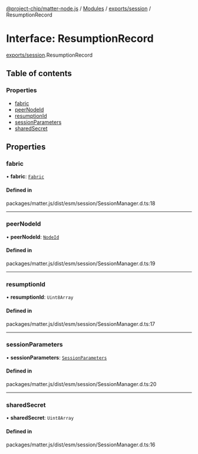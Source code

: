 [@project-chip/matter-node.js](../README.md) / [Modules](../modules.md) / [exports/session](../modules/exports_session.md) / ResumptionRecord

# Interface: ResumptionRecord

[exports/session](../modules/exports_session.md).ResumptionRecord

## Table of contents

### Properties

- [fabric](exports_session.ResumptionRecord.md#fabric)
- [peerNodeId](exports_session.ResumptionRecord.md#peernodeid)
- [resumptionId](exports_session.ResumptionRecord.md#resumptionid)
- [sessionParameters](exports_session.ResumptionRecord.md#sessionparameters)
- [sharedSecret](exports_session.ResumptionRecord.md#sharedsecret)

## Properties

### fabric

• **fabric**: [`Fabric`](../classes/exports_fabric.Fabric.md)

#### Defined in

packages/matter.js/dist/esm/session/SessionManager.d.ts:18

___

### peerNodeId

• **peerNodeId**: [`NodeId`](../modules/exports_datatype.md#nodeid)

#### Defined in

packages/matter.js/dist/esm/session/SessionManager.d.ts:19

___

### resumptionId

• **resumptionId**: `Uint8Array`

#### Defined in

packages/matter.js/dist/esm/session/SessionManager.d.ts:17

___

### sessionParameters

• **sessionParameters**: [`SessionParameters`](exports_session.SessionParameters.md)

#### Defined in

packages/matter.js/dist/esm/session/SessionManager.d.ts:20

___

### sharedSecret

• **sharedSecret**: `Uint8Array`

#### Defined in

packages/matter.js/dist/esm/session/SessionManager.d.ts:16
